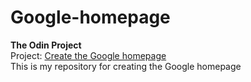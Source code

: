 Google-homepage
===============
<strong>The Odin Project</strong>  
Project: <a href="http://www.theodinproject.com/web-development-101/html-css?ref=lnav">Create the Google homepage</a>
<br>
This is my repository for creating the Google homepage

